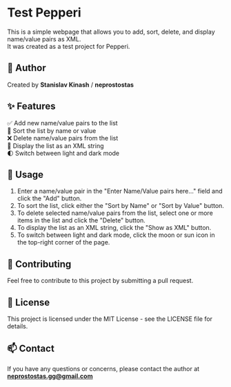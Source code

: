 # Test Pepperi

This is a simple webpage that allows you to add, sort, delete, and display name/value pairs as XML.
<br/>
It was created as a test project for Pepperi.

## 👻 Author

Created by **Stanislav Kinash** / **neprostostas**

## ✨ Features
✅ Add new name/value pairs to the list<br />
🔄 Sort the list by name or value<br />
❌ Delete name/value pairs from the list<br />
👀 Display the list as an XML string<br />
🌓 Switch between light and dark mode

## 🚀 Usage
1. Enter a name/value pair in the "Enter Name/Value pairs here..." field and click the "Add" button.
2. To sort the list, click either the "Sort by Name" or "Sort by Value" button.
3. To delete selected name/value pairs from the list, select one or more items in the list and click the "Delete" button.
4. To display the list as an XML string, click the "Show as XML" button.
5. To switch between light and dark mode, click the moon or sun icon in the top-right corner of the page.

## 🤝 Contributing
Feel free to contribute to this project by submitting a pull request.

## 📝 License
This project is licensed under the MIT License - see the LICENSE file for details.

## 📫 Contact
If you have any questions or concerns, please contact the author at **neprostostas.gg@gmail.com**